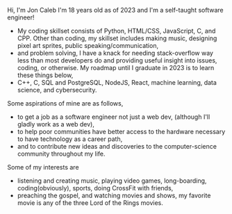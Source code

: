 Hi, I'm Jon Caleb I'm 18 years old as of 2023 and I'm a self-taught software engineer!
- My coding skillset consists of Python, HTML/CSS, JavaScript, C, and CPP.
  Other than coding, my skillset includes making music, designing pixel art sprites, public speaking/communication,
- and problem solving, I have a knack for needing stack-overflow way less than most developers do and providing useful insight
  into issues, coding, or otherwise.
  My roadmap until I graduate in 2023 is to learn these things below,
- C++, C, SQL and PostgreSQL, NodeJS, React, machine learning, data science, and cybersecurity.

Some aspirations of mine are as follows, 
- to get a job as a software engineer not just a web dev, (although I'll gladly work as a web dev),
- to help poor communities have better access to the hardware necessary to have technology as a career path,
- and to contribute new ideas and discoveries to the computer-science community throughout my life.

Some of my interests are 
- listening and creating music, playing video games, long-boarding, coding(obviously), sports, doing CrossFit with friends,
- preaching the gospel, and watching movies and shows, my favorite movie is any of the three Lord of the Rings movies.
